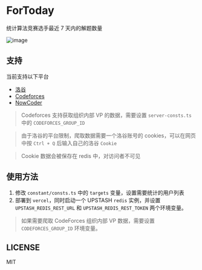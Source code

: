 # ForToday

统计算法竞赛选手最近 7 天内的解题数量

![image](https://github.com/Zxilly/ForToday/assets/31370133/0a37cf94-f8da-47cc-be3b-664e03ff1164)

## 支持

当前支持以下平台

-   [洛谷](https://www.luogu.com.cn/)
-   [Codeforces](https://codeforces.com/)
-   [NowCoder](https://ac.nowcoder.com/)

> Codeforces 支持获取组织内部 VP 的数据，需要设置 `server-consts.ts` 中的 `CODEFORCES_GROUP_ID`

> 由于洛谷的平台限制，爬取数据需要一个洛谷账号的 cookies，可以在网页中按 `Ctrl + Q` 后输入自己的洛谷 `Cookie`

> Cookie 数据会被保存在 redis 中，对访问者不可见

## 使用方法

1. 修改 `constant/consts.ts` 中的 `targets` 变量，设置需要统计的用户列表
2. 部署到 `vercel`，同时启动一个 UPSTASH `redis` 实例，并设置 `UPSTASH_REDIS_REST_URL` 和 `UPSTASH_REDIS_REST_TOKEN` 两个环境变量。

> 如果需要爬取 CodeForces 组织内部 VP 数据，需要设置 `CODEFORCES_GROUP_ID` 环境变量。

## LICENSE

MIT
